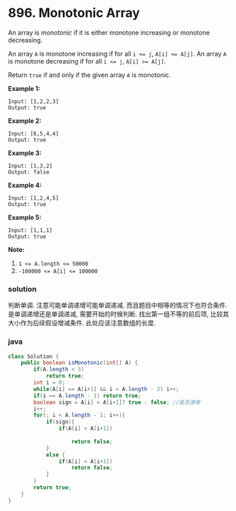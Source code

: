#  896. Monotonic Array

An array is *monotonic* if it is either monotone increasing or monotone decreasing.

An array `A` is monotone increasing if for all `i <= j`, `A[i] <= A[j]`.  An array `A` is monotone decreasing if for all `i <= j`, `A[i] >= A[j]`.

Return `true` if and only if the given array `A` is monotonic.

 



**Example 1:**

```
Input: [1,2,2,3]
Output: true
```

**Example 2:**

```
Input: [6,5,4,4]
Output: true
```

**Example 3:**

```
Input: [1,3,2]
Output: false
```

**Example 4:**

```
Input: [1,2,4,5]
Output: true
```

**Example 5:**

```
Input: [1,1,1]
Output: true
```

 

**Note:**

1. `1 <= A.length <= 50000`
2. `-100000 <= A[i] <= 100000`

### solution

判断单调. 注意可能单调递增可能单调递减. 而且题目中相等的情况下也符合条件. 是单调递增还是单调递减, 需要开始的时候判断. 找出第一组不等的前后项, 比较其大小作为后续假设增减条件. 此处应该注意数组的长度.

### java

```java
class Solution {
    public boolean isMonotonic(int[] A) {
        if(A.length < 3)
            return true;
        int i = 0;
        while(A[i] == A[i+1] && i < A.length - 2) i++;
        if(i == A.length - 1) return true;
        boolean sign = A[i] < A[i+1]? true : false; //是否递增
        i++;
        for(; i < A.length - 1; i++){
            if(sign){
                if(A[i] > A[i+1])
                    
                    return false;
            }
            else {
                if(A[i] < A[i+1])
                    return false;
            }
        }
        return true;
    }
}
```


